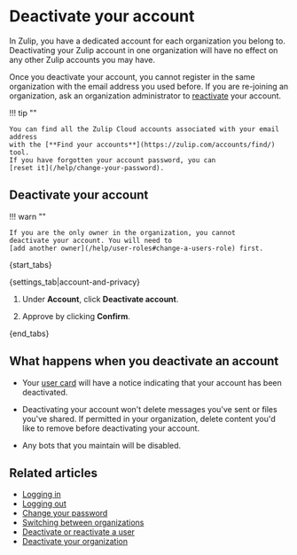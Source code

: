 # Deactivate your account

In Zulip, you have a dedicated account for each organization you belong to.
Deactivating your Zulip account in one organization will have no effect on any
other Zulip accounts you may have.

Once you deactivate your account, you cannot register in the same organization
with the email address you used before. If you are re-joining an organization,
ask an organization administrator to
[reactivate](/help/deactivate-or-reactivate-a-user#reactivate-a-user) your
account.

!!! tip ""

    You can find all the Zulip Cloud accounts associated with your email address
    with the [**Find your accounts**](https://zulip.com/accounts/find/) tool.
    If you have forgotten your account password, you can
    [reset it](/help/change-your-password).


## Deactivate your account

!!! warn ""

    If you are the only owner in the organization, you cannot
    deactivate your account. You will need to
    [add another owner](/help/user-roles#change-a-users-role) first.

{start_tabs}

{settings_tab|account-and-privacy}

1. Under **Account**, click **Deactivate account**.

1. Approve by clicking **Confirm**.

{end_tabs}

## What happens when you deactivate an account

* Your [user card](/help/user-cards) will have a notice indicating that your
  account has been deactivated.

* Deactivating your account won't delete messages you've sent or files
  you've shared. If permitted in your organization, delete content you'd
  like to remove before deactivating your account.

* Any bots that you maintain will be disabled.


## Related articles

* [Logging in](/help/logging-in)
* [Logging out](/help/logging-out)
* [Change your password](/help/change-your-password)
* [Switching between organizations](/help/switching-between-organizations)
* [Deactivate or reactivate a user](/help/deactivate-or-reactivate-a-user)
* [Deactivate your organization](/help/deactivate-your-organization)
